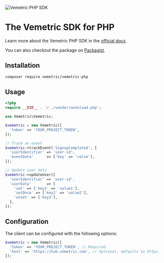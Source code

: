 ![Vemetric PHP SDK](https://github.com/user-attachments/assets/7f2fe2ba-40b9-4d2e-8e55-eadddff5f310)

# The Vemetric SDK for PHP

Learn more about the Vemetric PHP SDK in the [official docs](https://vemetric.com/docs/sdks/php).

You can also checkout the package on [Packagist](https://packagist.org/packages/vemetric/vemetric-php).

## Installation

```bash
composer require vemetric/vemetric-php
```

## Usage

```php
<?php
require __DIR__ . '/../vendor/autoload.php';

use Vemetric\Vemetric;

$vemetric = new Vemetric([
  'token' => 'YOUR_PROJECT_TOKEN',
]);

// Track an event
$vemetric->trackEvent('SignupCompleted', [
  'userIdentifier' => 'user-id',
  'eventData'      => ['key' => 'value'],
]);

// Update user data
$vemetric->updateUser([
  'userIdentifier' => 'user-id',
  'userData'       => [
    'set' => ['key1' => 'value1'],
    'setOnce' => ['key2' => 'value2'],
    'unset' => ['key3'],
  ],
]);
```

## Configuration

The client can be configured with the following options:

```php
$vemetric = new Vemetric([
  'token' => 'YOUR_PROJECT_TOKEN', // Required
  'host' => 'https://hub.vemetric.com', // Optional, defaults to https://hub.vemetric.com
]);
```
